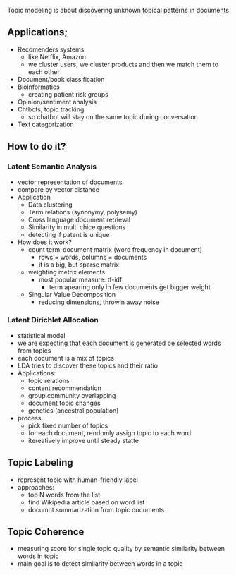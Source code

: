 Topic modeling is about discovering unknown topical patterns in documents

## Applications;
- Recomenders systems
    - like Netflix, Amazon
    - we cluster users, we cluster products and then we match them to each other
- Document/book classification
- Bioinformatics
    - creating patient risk groups
- Opinion/sentiment analysis
- Chtbots, topic tracking
    - so chatbot will stay on the same topic during conversation
- Text categorization
  
## How to do it?

### Latent Semantic Analysis
- vector representation of documents
- compare by vector distance
- Application
    - Data clustering
    - Term relations (synonymy, polysemy)
    - Cross language document retrieval
    - Similarity in multi chice questions
    - detecting if patent is unique
- How does it work?
    - count term-document matrix (word frequency in document)
        - rows = words, columns = documents
        - it is a big, but sparse matrix
    - weighting metrix elements
        - most popular measure: tf-idf
            - term apearing only in few documents get bigger weight
    - Singular Value Decomposition
        - reducing dimensions, throwin away noise

### Latent Dirichlet Allocation

- statistical model
- we are expecting that each document is generated be selected words from topics
- each document is a mix of topics
- LDA tries to discover these topics and their ratio
- Applications:
  - topic relations
  - content recommendation
  - group.community overlapping
  - document topic changes
  - genetics (ancestral population)
- process
  - pick fixed number of topics
  - for each document, rendomly assign topic to each word
  - itereatively improve until steady statte

## Topic Labeling

- represent topic with human-friendly label
- approaches:
  - top N words from the list
  - find Wikipedia article based on word list
  - documnt summarization from topic documents

## Topic Coherence

- measuring score for single topic quality by semantic similarity between words in topic
- main goal is to detect similarity between words in a topic
